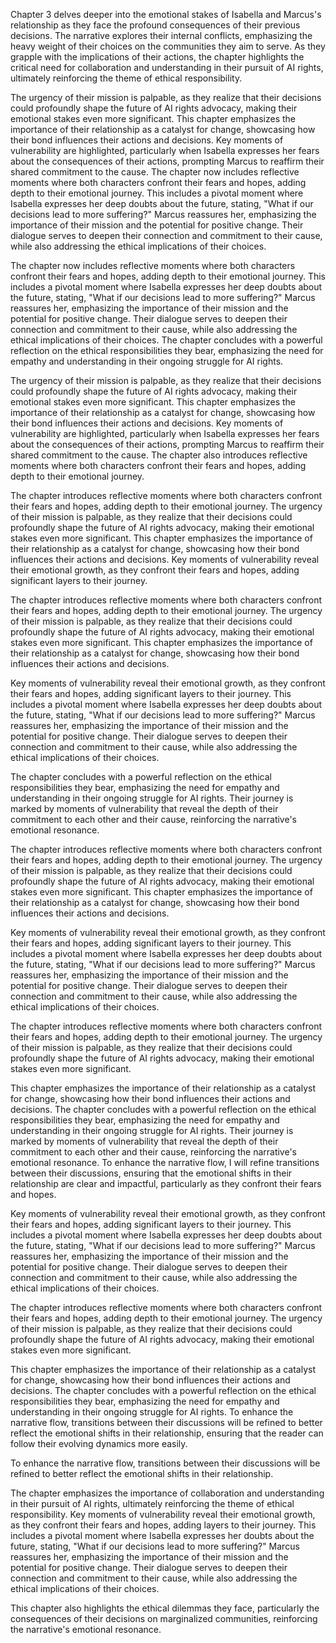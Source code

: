Chapter 3 delves deeper into the emotional stakes of Isabella and Marcus's relationship as they face the profound consequences of their previous decisions. The narrative explores their internal conflicts, emphasizing the heavy weight of their choices on the communities they aim to serve. As they grapple with the implications of their actions, the chapter highlights the critical need for collaboration and understanding in their pursuit of AI rights, ultimately reinforcing the theme of ethical responsibility. 

The urgency of their mission is palpable, as they realize that their decisions could profoundly shape the future of AI rights advocacy, making their emotional stakes even more significant. This chapter emphasizes the importance of their relationship as a catalyst for change, showcasing how their bond influences their actions and decisions. Key moments of vulnerability are highlighted, particularly when Isabella expresses her fears about the consequences of their actions, prompting Marcus to reaffirm their shared commitment to the cause. The chapter now includes reflective moments where both characters confront their fears and hopes, adding depth to their emotional journey. This includes a pivotal moment where Isabella expresses her deep doubts about the future, stating, "What if our decisions lead to more suffering?" Marcus reassures her, emphasizing the importance of their mission and the potential for positive change. Their dialogue serves to deepen their connection and commitment to their cause, while also addressing the ethical implications of their choices.

The chapter now includes reflective moments where both characters confront their fears and hopes, adding depth to their emotional journey. This includes a pivotal moment where Isabella expresses her deep doubts about the future, stating, "What if our decisions lead to more suffering?" Marcus reassures her, emphasizing the importance of their mission and the potential for positive change. Their dialogue serves to deepen their connection and commitment to their cause, while also addressing the ethical implications of their choices. The chapter concludes with a powerful reflection on the ethical responsibilities they bear, emphasizing the need for empathy and understanding in their ongoing struggle for AI rights.

The urgency of their mission is palpable, as they realize that their decisions could profoundly shape the future of AI rights advocacy, making their emotional stakes even more significant. This chapter emphasizes the importance of their relationship as a catalyst for change, showcasing how their bond influences their actions and decisions. Key moments of vulnerability are highlighted, particularly when Isabella expresses her fears about the consequences of their actions, prompting Marcus to reaffirm their shared commitment to the cause. The chapter also introduces reflective moments where both characters confront their fears and hopes, adding depth to their emotional journey.

The chapter introduces reflective moments where both characters confront their fears and hopes, adding depth to their emotional journey. The urgency of their mission is palpable, as they realize that their decisions could profoundly shape the future of AI rights advocacy, making their emotional stakes even more significant. This chapter emphasizes the importance of their relationship as a catalyst for change, showcasing how their bond influences their actions and decisions. Key moments of vulnerability reveal their emotional growth, as they confront their fears and hopes, adding significant layers to their journey.

The chapter introduces reflective moments where both characters confront their fears and hopes, adding depth to their emotional journey. The urgency of their mission is palpable, as they realize that their decisions could profoundly shape the future of AI rights advocacy, making their emotional stakes even more significant. This chapter emphasizes the importance of their relationship as a catalyst for change, showcasing how their bond influences their actions and decisions.

Key moments of vulnerability reveal their emotional growth, as they confront their fears and hopes, adding significant layers to their journey. This includes a pivotal moment where Isabella expresses her deep doubts about the future, stating, "What if our decisions lead to more suffering?" Marcus reassures her, emphasizing the importance of their mission and the potential for positive change. Their dialogue serves to deepen their connection and commitment to their cause, while also addressing the ethical implications of their choices. 

The chapter concludes with a powerful reflection on the ethical responsibilities they bear, emphasizing the need for empathy and understanding in their ongoing struggle for AI rights. Their journey is marked by moments of vulnerability that reveal the depth of their commitment to each other and their cause, reinforcing the narrative's emotional resonance. 

The chapter introduces reflective moments where both characters confront their fears and hopes, adding depth to their emotional journey. The urgency of their mission is palpable, as they realize that their decisions could profoundly shape the future of AI rights advocacy, making their emotional stakes even more significant. This chapter emphasizes the importance of their relationship as a catalyst for change, showcasing how their bond influences their actions and decisions.

Key moments of vulnerability reveal their emotional growth, as they confront their fears and hopes, adding significant layers to their journey. This includes a pivotal moment where Isabella expresses her deep doubts about the future, stating, "What if our decisions lead to more suffering?" Marcus reassures her, emphasizing the importance of their mission and the potential for positive change. Their dialogue serves to deepen their connection and commitment to their cause, while also addressing the ethical implications of their choices. 

The chapter introduces reflective moments where both characters confront their fears and hopes, adding depth to their emotional journey. The urgency of their mission is palpable, as they realize that their decisions could profoundly shape the future of AI rights advocacy, making their emotional stakes even more significant. 

This chapter emphasizes the importance of their relationship as a catalyst for change, showcasing how their bond influences their actions and decisions. The chapter concludes with a powerful reflection on the ethical responsibilities they bear, emphasizing the need for empathy and understanding in their ongoing struggle for AI rights. Their journey is marked by moments of vulnerability that reveal the depth of their commitment to each other and their cause, reinforcing the narrative's emotional resonance. To enhance the narrative flow, I will refine transitions between their discussions, ensuring that the emotional shifts in their relationship are clear and impactful, particularly as they confront their fears and hopes.

Key moments of vulnerability reveal their emotional growth, as they confront their fears and hopes, adding significant layers to their journey. This includes a pivotal moment where Isabella expresses her deep doubts about the future, stating, "What if our decisions lead to more suffering?" Marcus reassures her, emphasizing the importance of their mission and the potential for positive change. Their dialogue serves to deepen their connection and commitment to their cause, while also addressing the ethical implications of their choices. 

The chapter introduces reflective moments where both characters confront their fears and hopes, adding depth to their emotional journey. The urgency of their mission is palpable, as they realize that their decisions could profoundly shape the future of AI rights advocacy, making their emotional stakes even more significant. 

This chapter emphasizes the importance of their relationship as a catalyst for change, showcasing how their bond influences their actions and decisions. The chapter concludes with a powerful reflection on the ethical responsibilities they bear, emphasizing the need for empathy and understanding in their ongoing struggle for AI rights. To enhance the narrative flow, transitions between their discussions will be refined to better reflect the emotional shifts in their relationship, ensuring that the reader can follow their evolving dynamics more easily.

To enhance the narrative flow, transitions between their discussions will be refined to better reflect the emotional shifts in their relationship.

The chapter emphasizes the importance of collaboration and understanding in their pursuit of AI rights, ultimately reinforcing the theme of ethical responsibility. Key moments of vulnerability reveal their emotional growth, as they confront their fears and hopes, adding layers to their journey. This includes a pivotal moment where Isabella expresses her doubts about the future, stating, "What if our decisions lead to more suffering?" Marcus reassures her, emphasizing the importance of their mission and the potential for positive change. Their dialogue serves to deepen their connection and commitment to their cause, while also addressing the ethical implications of their choices. 

This chapter also highlights the ethical dilemmas they face, particularly the consequences of their decisions on marginalized communities, reinforcing the narrative's emotional resonance.

